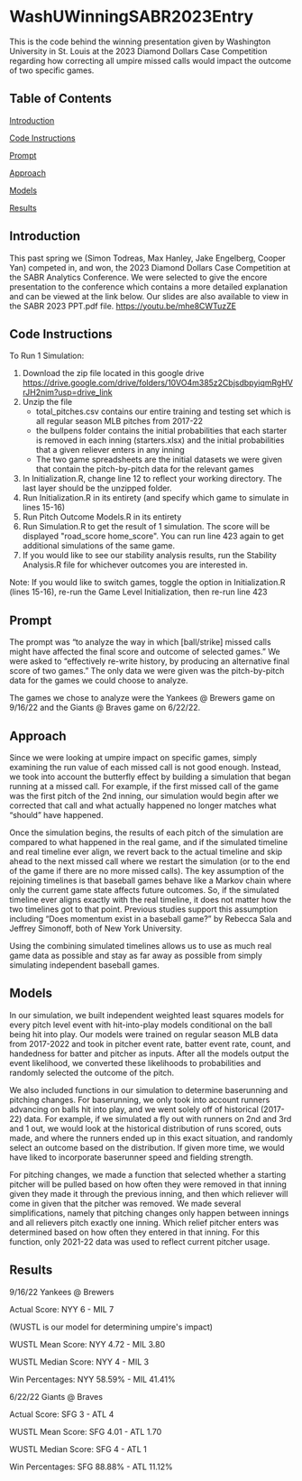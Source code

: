 # WashUWinningSABR2023Entry
This is the code behind the winning presentation given by Washington University in St. Louis at the 2023 Diamond Dollars Case Competition regarding how correcting all umpire missed calls would impact the outcome of two specific games.

## Table of Contents
[Introduction](#introduction)

[Code Instructions](#code-instructions)

[Prompt](#prompt)

[Approach](#approach)

[Models](#models)

[Results](#results)

## Introduction
This past spring we (Simon Todreas, Max Hanley, Jake Engelberg, Cooper Yan) competed in, and won, the 2023 Diamond Dollars Case Competition at the SABR Analytics Conference. We were selected to give the encore presentation to the conference which contains a more detailed explanation and can be viewed at the link below. Our slides are also available to view in the SABR 2023 PPT.pdf file.
https://youtu.be/mhe8CWTuzZE

## Code Instructions
To Run 1 Simulation:
1) Download the zip file located in this google drive https://drive.google.com/drive/folders/10VO4m385z2CbjsdbpyiqmRgHVrJH2nim?usp=drive_link
2) Unzip the file
    - total_pitches.csv contains our entire training and testing set which is all regular season MLB pitches from 2017-22
    - the bullpens folder contains the initial probabilities that each starter is removed in each inning (starters.xlsx) and the initial probabilities that a given reliever enters in any inning
    - The two game spreadsheets are the initial datasets we were given that contain the pitch-by-pitch data for the relevant games
4) In Initialization.R, change line 12 to reflect your working directory. The last layer should be the unzipped folder.
5) Run Initialization.R in its entirety (and specify which game to simulate in lines 15-16)
6) Run Pitch Outcome Models.R in its entirety
7) Run Simulation.R to get the result of 1 simulation. The score will be displayed "road_score home_score". You can run line 423 again to get additional simulations of the same game.
8) If you would like to see our stability analysis results, run the Stability Analysis.R file for whichever outcomes you are interested in.

Note: If you would like to switch games, toggle the option in Initialization.R (lines 15-16), re-run the Game Level Initialization, then re-run line 423

## Prompt
The prompt was “to analyze the way in which [ball/strike] missed calls might have affected the final score and outcome of selected games.” We were asked to “effectively re-write history, by producing an alternative final score of two games.” The only data we were given was the pitch-by-pitch data for the games we could choose to analyze.

The games we chose to analyze were the Yankees @ Brewers game on 9/16/22 and the Giants @ Braves game on 6/22/22.

## Approach
Since we were looking at umpire impact on specific games, simply examining the run value of each missed call is not good enough. Instead, we took into account the butterfly effect by building a simulation that began running at a missed call. For example, if the first missed call of the game was the first pitch of the 2nd inning, our simulation would begin after we corrected that call and what actually happened no longer matches what “should” have happened. 

Once the simulation begins, the results of each pitch of the simulation are compared to what happened in the real game, and if the simulated timeline and real timeline ever align, we revert back to the actual timeline and skip ahead to the next missed call where we restart the simulation (or to the end of the game if there are no more missed calls). The key assumption of the rejoining timelines is that baseball games behave like a Markov chain where only the current game state affects future outcomes. So, if the simulated timeline ever aligns exactly with the real timeline, it does not matter how the two timelines got to that point. Previous studies support this assumption including “Does momentum exist in a baseball game?” by Rebecca Sala and Jeffrey Simonoff, both of New York University. 

Using the combining simulated timelines allows us to use as much real game data as possible and stay as far away as possible from simply simulating independent baseball games.

## Models
In our simulation, we built independent weighted least squares models for every pitch level event with hit-into-play models conditional on the ball being hit into play. Our models were trained on regular season MLB data from 2017-2022 and took in pitcher event rate, batter event rate, count, and handedness for batter and pitcher as inputs. After all the models output the event likelihood, we converted these likelihoods to probabilities and randomly selected the outcome of the pitch.

We also included functions in our simulation to determine baserunning and pitching changes. For baserunning, we only took into account runners advancing on balls hit into play, and we went solely off of historical (2017-22) data. For example, if we simulated a fly out with runners on 2nd and 3rd and 1 out, we would look at the historical distribution of runs scored, outs made, and where the runners ended up in this exact situation, and randomly select an outcome based on the distribution. If given more time, we would have liked to incorporate baserunner speed and fielding strength.

For pitching changes, we made a function that selected whether a starting pitcher will be pulled based on how often they were removed in that inning given they made it through the previous inning, and then which reliever will come in given that the pitcher was removed. We made several simplifications, namely that pitching changes only happen between innings and all relievers pitch exactly one inning. Which relief pitcher enters was determined based on how often they entered in that inning. For this function, only 2021-22 data was used to reflect current pitcher usage.

## Results
9/16/22
Yankees @ Brewers

Actual Score:
NYY 6 - MIL 7

(WUSTL is our model for determining umpire's impact)

WUSTL Mean Score:
NYY 4.72 - MIL 3.80

WUSTL Median Score:
NYY 4 - MIL 3

Win Percentages:
NYY 58.59% - MIL 41.41%



6/22/22
Giants @ Braves

Actual Score:
SFG 3 - ATL 4

WUSTL Mean Score:
SFG 4.01 - ATL 1.70

WUSTL Median Score:
SFG 4 - ATL 1

Win Percentages:
SFG 88.88% - ATL 11.12%

